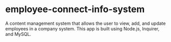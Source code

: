 # employee-connect-info-system
A content management system that allows the user to view, add, and update employees in a company system. This app is built using Node.js, Inquirer, and MySQL.
